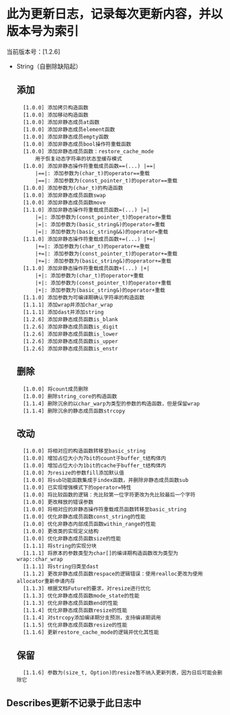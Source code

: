 # 此为更新日志，记录每次更新内容，并以版本号为索引
当前版本号：[1.2.6]
- String（自删除缺陷起）
    ## 添加
        [1.0.0] 添加拷贝构造函数
        [1.0.0] 添加移动构造函数
        [1.0.0] 添加非静态成员at函数
        [1.0.0] 添加非静态成员element函数
        [1.0.0] 添加非静态成员empty函数
        [1.0.0] 添加非静态成员bool操作符重载函数
        [1.0.0] 添加非静态成员函数：restore_cache_mode
            用于恢复动态字符串的状态至缓存模式
        [1.0.0] 添加非静态操作符重载成员函数==(...) |==|
            |==|: 添加参数为(char_t)的operator==重载
            |==|: 添加参数为(const_pointer_t)的operator==重载
        [1.0.0] 添加参数为(char_t)的构造函数
        [1.0.0] 添加非静态成员函数swap
        [1.0.0] 添加非静态成员函数move
        [1.1.0] 添加非静态操作符重载成员函数=(...) |=|
            |=|: 添加参数为(const_pointer_t)的operator=重载
            |=|: 添加参数为(basic_string&)的operator=重载
            |=|: 添加参数为(basic_string&&)的operator=重载
        [1.1.0] 添加非静态操作符重载成员函数+=(...) |+=|
            |+=|: 添加参数为(char_t)的operator+=重载
            |+=|: 添加参数为(const_pointer_t)的operator+=重载
            |+=|: 添加参数为(basic_string&)的operator+=重载
        [1.1.0] 添加非静态操作符重载成员函数+(...) |+|
            |+|: 添加参数为(char_t)的operator+重载
            |+|: 添加参数为(const_pointer_t)的operator+重载
            |+|: 添加参数为(basic_string&)的operator+重载
        [1.1.0] 添加参数为可编译期确认字符串的构造函数
        [1.1.1] 添加wrap并添加char_wrap
        [1.1.1] 添加dast并添加string
        [1.2.6] 添加非静态成员函数is_blank
        [1.2.6] 添加非静态成员函数is_digit
        [1.2.6] 添加非静态成员函数is_lower
        [1.2.6] 添加非静态成员函数is_upper
        [1.2.6] 添加非静态成员函数is_enstr
    ## 删除
        [1.0.0] 将count成员删除
        [1.0.0] 删除string_core的构造函数
        [1.1.4] 删除沉余的以char_warp为类型的参数的构造函数，但是保留wrap
        [1.1.4] 删除沉余的静态成员函数strcopy
    ## 改动
        [1.0.0] 将相对应的构造函数转移至basic_string
        [1.0.0] 增加占位大小为7bit的count于buffer_t结构体内
        [1.0.0] 增加占位大小为1bit的cache于buffer_t结构体内
        [1.0.0] 为resize的参数fill添加默认值
        [1.0.0] 将sub功能函数集成于index函数，并删除非静态成员函数sub
        [1.0.0] 已实现增强模式下的operator=特性
        [1.0.0] 将比较函数的逻辑：先比较第一位字符更改为先比较最后一个字符
        [1.0.0] 更改释放的错误参数
        [1.0.0] 将相对应的非静态操作符重载成员函数转移至basic_string
        [1.0.0] 优化非静态成员函数const_string的性能
        [1.0.0] 优化非静态内部成员函数within_range的性能
        [1.0.0] 更改类的实现定义结构
        [1.0.0] 优化非静态成员函数size的性能
        [1.1.1] 将string的实现分块
        [1.1.1] 将原本的参数类型为char[]的编译期构造函数改为类型为wrap::char_wrap
        [1.1.1] 将string归类至dast
        [1.1.2] 更改非静态成员函数respace的逻辑错误：使用realloc更改为使用allocator重新申请内存
        [1.1.3] 根据文档Future的要求，对resize进行优化
        [1.1.3] 优化非静态成员函数mode_state的性能
        [1.1.3] 优化非静态成员函数end的性能
        [1.1.4] 优化非静态成员函数resize的性能
        [1.1.4] 对strcopy添加编译期分支预测，支持编译期调用
        [1.1.5] 优化非静态成员函数resize的性能
        [1.1.6] 更新restore_cache_mode的逻辑并优化其性能
    
    ## 保留
        [1.1.6] 参数为(size_t, Option)的resize暂不纳入更新列表，因为日后可能会删除它

## Describes更新不记录于此日志中